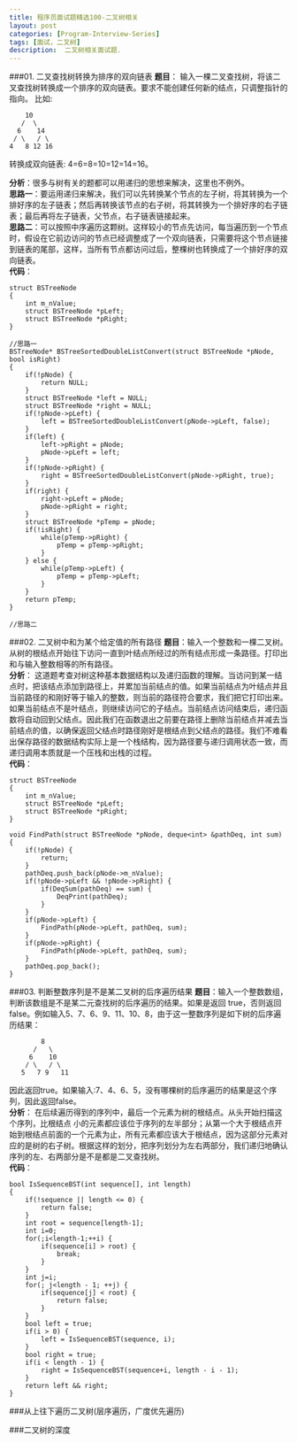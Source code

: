 ```yaml
---
title: 程序员面试题精选100-二叉树相关
layout: post
categories: [Program-Interview-Series]
tags: [面试，二叉树]
description:  二叉树相关面试题.
---  
```


###01. 二叉查找树转换为排序的双向链表
**题目**： 输入一棵二叉查找树，将该二叉查找树转换成一个排序的双向链表。要求不能创建任何新的结点，只调整指针的指向。 比如:

		10
	   /  \
      6    14
     / \   / \
    4   8 12 16 

转换成双向链表: 4=6=8=10=12=14=16。

**分析**：很多与树有关的题都可以用递归的思想来解决，这里也不例外。  
**思路一**：要运用递归来解决，我们可以先转换某个节点的左子树，将其转换为一个排好序的左子链表；然后再转换该节点的右子树，将其转换为一个排好序的右子链表；最后再将左子链表，父节点，右子链表链接起来。  
**思路二**：可以按照中序遍历这颗树。这样较小的节点先访问，每当遍历到一个节点时，假设在它前边访问的节点已经调整成了一个双向链表，只需要将这个节点链接到链表的尾部，这样，当所有节点都访问过后，整棵树也转换成了一个排好序的双向链表。  
**代码**：  

	struct BSTreeNode
	{
		int m_nValue;
		struct BSTreeNode *pLeft;
		struct BSTreeNode *pRight;
	}

	//思路一
	BSTreeNode* BSTreeSortedDoubleListConvert(struct BSTreeNode *pNode, bool isRight)
	{
		if(!pNode) {
			return NULL;
		}
		struct BSTreeNode *left = NULL;
		struct BSTreeNode *right = NULL;
		if(!pNode->pLeft) {
			left = BSTreeSortedDoubleListConvert(pNode->pLeft, false);
		}
		if(left) {
			left->pRight = pNode;
			pNode->pLeft = left;
		}
		if(!pNode->pRight) {
			right = BSTreeSortedDoubleListConvert(pNode->pRight, true);
		}
		if(right) {
			right->pLeft = pNode;
			pNode->pRight = right;
		}
		struct BSTreeNode *pTemp = pNode;
		if(!isRight) {
			while(pTemp->pRight) {
				pTemp = pTemp->pRight;
			}
		} else {
			while(pTemp->pLeft) {
				pTemp = pTemp->pLeft;
			}
		}
		return pTemp;
	}	
	
	//思路二
	

###02. 二叉树中和为某个给定值的所有路径
**题目**：输入一个整数和一棵二叉树。从树的根结点开始往下访问一直到叶结点所经过的所有结点形成一条路径。打印出和与输入整数相等的所有路径。  
**分析**： 这道题考查对树这种基本数据结构以及递归函数的理解。当访问到某一结点时，把该结点添加到路径上，并累加当前结点的值。如果当前结点为叶结点并且当前路径的和刚好等于输入的整数，则当前的路径符合要求，我们把它打印出来。如果当前结点不是叶结点，则继续访问它的子结点。当前结点访问结束后，递归函数将自动回到父结点。因此我们在函数退出之前要在路径上删除当前结点并减去当前结点的值，以确保返回父结点时路径刚好是根结点到父结点的路径。我们不难看出保存路径的数据结构实际上是一个栈结构，因为路径要与递归调用状态一致，而递归调用本质就是一个压栈和出栈的过程。  
**代码**：
	
	struct BSTreeNode
	{
		int m_nValue;
		struct BSTreeNode *pLeft;
		struct BSTreeNode *pRight;
	}

	void FindPath(struct BSTreeNode *pNode, deque<int> &pathDeq, int sum)
	{
		if(!pNode) {
			return;
		}
		pathDeq.push_back(pNode->m_nValue);
		if(!pNode->pLeft && !pNode->pRight) {			
			if(DeqSum(pathDeq) == sum) {
				DeqPrint(pathDeq);
			}
		}
		if(pNode->pLeft) {
			FindPath(pNode->pLeft, pathDeq, sum);
		}
		if(pNode->pRight) {
			FindPath(pNode->pLeft, pathDeq, sum);
		}
		pathDeq.pop_back();
	}

###03. 判断整数序列是不是某二叉树的后序遍历结果
**题目**：输入一个整数数组，判断该数组是不是某二元查找树的后序遍历的结果。如果是返回
true，否则返回false。例如输入5、7、6、9、11、10、8，由于这一整数序列是如下树的后序遍历结果：  
	
			8
		  /   \
         6    10 
        / \   / \
       5   7 9   11
因此返回true。如果输入:7、4、6、5，没有哪棵树的后序遍历的结果是这个序列，因此返回false。  
**分析**： 在后续遍历得到的序列中，最后一个元素为树的根结点。从头开始扫描这个序列，比根结点
小的元素都应该位于序列的左半部分；从第一个大于根结点开始到根结点前面的一个元素为止，所有元素都应该大于根结点，因为这部分元素对应的是树的右子树。根据这样的划分，把序列划分为左右两部分，我们递归地确认序列的左、右两部分是不是都是二叉查找树。  
**代码**：

	bool IsSequenceBST(int sequence[], int length) 
	{
		if(!sequence || length <= 0) {
			return false;
		}
		int root = sequence[length-1];
		int i=0;
		for(;i<length-1;++i) {
			if(sequence[i] > root) {
				break;
			}
		}
		int j=i;
		for(; j<length - 1; ++j) {
			if(sequence[j] < root) {
				return false;
			}
		}
		bool left = true;
		if(i > 0) {
			left = IsSequenceBST(sequence, i);
		}
		bool right = true;
		if(i < length - 1) {
			right = IsSequenceBST(sequence+i, length - i - 1);
		}
		return left && right;
	}

###从上往下遍历二叉树(层序遍历，广度优先遍历)

###二叉树的深度
